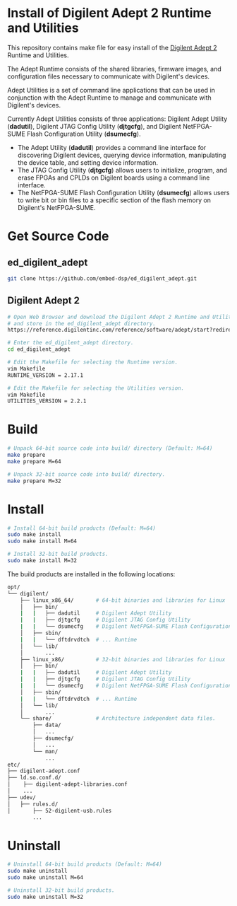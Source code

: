 
# Install of Digilent Adept 2 Runtime and Utilities

This repository contains make file for easy install of the [Digilent Adept 2](https://reference.digilentinc.com/reference/software/adept/start?redirect=1) Runtime and Utilities.

The Adept Runtime consists of the shared libraries, firmware images, and
configuration files necessary to communicate with Digilent's devices.

Adept Utilities is a set of command line applications that can be used in
conjunction with the Adept Runtime to manage and communicate with
Digilent's devices.

Currently Adept Utilities consists of three applications: Digilent Adept
Utility (**dadutil**), Digilent JTAG Config Utility (**djtgcfg**), and Digilent
NetFPGA-SUME Flash Configuration Utility (**dsumecfg**).
* The Adept Utility (**dadutil**) provides a command line interface for discovering 
  Digilent devices, querying device information, manipulating the device table, 
  and setting  device information. 
* The JTAG Config Utility (**djtgcfg**) allows users to initialize, program, and 
  erase FPGAs  and CPLDs on Digilent boards using a command line interface.
* The NetFPGA-SUME Flash Configuration Utility (**dsumecfg**) allows users to
  write bit or bin files to a specific section of the flash memory on
  Digilent's NetFPGA-SUME.


# Get Source Code

## ed_digilent_adept

```bash
git clone https://github.com/embed-dsp/ed_digilent_adept.git
```

## Digilent Adept 2

```bash
# Open Web Browser and download the Digilent Adept 2 Runtime and Utilities (ZIP files)
# and store in the ed_digilent_adept directory.
https://reference.digilentinc.com/reference/software/adept/start?redirect=1
```

```bash
# Enter the ed_digilent_adept directory.
cd ed_digilent_adept

# Edit the Makefile for selecting the Runtime version.
vim Makefile
RUNTIME_VERSION = 2.17.1

# Edit the Makefile for selecting the Utilities version.
vim Makefile
UTILITIES_VERSION = 2.2.1
```


# Build

```bash
# Unpack 64-bit source code into build/ directory (Default: M=64)
make prepare
make prepare M=64

# Unpack 32-bit source code into build/ directory.
make prepare M=32
```


# Install

```bash
# Install 64-bit build products (Default: M=64)
sudo make install
sudo make install M=64

# Install 32-bit build products.
sudo make install M=32
```

The build products are installed in the following locations:

```bash
opt/
└── digilent/
    ├── linux_x86_64/       # 64-bit binaries and libraries for Linux
    │   ├── bin/
    |   |   ├── dadutil     # Digilent Adept Utility
    |   |   ├── djtgcfg     # Digilent JTAG Config Utility
    |   |   └── dsumecfg    # Digilent NetFPGA-SUME Flash Configuration Utility
    │   ├── sbin/
    |   |   └── dftdrvdtch  # ... Runtime
    │   └── lib/
    │       ...
    ├── linux_x86/          # 32-bit binaries and libraries for Linux
    │   ├── bin/
    |   |   ├── dadutil     # Digilent Adept Utility
    |   |   ├── djtgcfg     # Digilent JTAG Config Utility
    |   |   └── dsumecfg    # Digilent NetFPGA-SUME Flash Configuration Utility
    │   ├── sbin/
    |   |   └── dftdrvdtch  # ... Runtime
    │   └── lib/
    │       ...
    └── share/              # Architecture independent data files.
        ├── data/
        │   ...
        ├── dsumecfg/
        │   ...
        └── man/
            ...
etc/
├── digilent-adept.conf
├── ld.so.conf.d/
│    ├── digilent-adept-libraries.conf
│    ...
├── udev/
│   ├── rules.d/
│       ├── 52-digilent-usb.rules
        ...
```


# Uninstall

```bash
# Uninstall 64-bit build products (Default: M=64)
sudo make uninstall
sudo make uninstall M=64

# Uninstall 32-bit build products.
sudo make uninstall M=32
```

